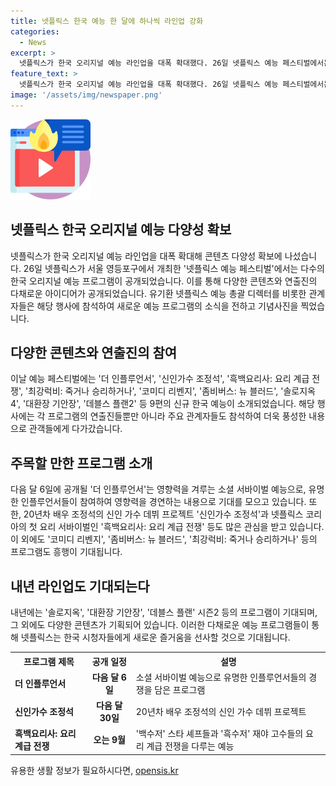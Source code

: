 ```yaml
---
title: 넷플릭스 한국 예능 한 달에 하나씩 라인업 강화
categories:
  - News
excerpt: >
  넷플릭스가 한국 오리지널 예능 라인업을 대폭 확대했다. 26일 넷플릭스 예능 페스티벌에서는 더 인플루언서, 신인가수 조정석, 흑백요리사: 요리 계급 전쟁, 최강럭비: 죽거나 승리하거나, 코미디 리벤지, 좀비버스: 뉴 블러드, 솔로지옥4, 대환장 기안장, 데블스 플랜2 등 9편의 신규 한국 예능을 공개했다. 또한, 내년 라인업에는 솔로지옥의 시즌4, 대환장 기안장과 데블스 플랜의 시즌2도 포함되어 있어 기대를 모은다.
feature_text: >
  넷플릭스가 한국 오리지널 예능 라인업을 대폭 확대했다. 26일 넷플릭스 예능 페스티벌에서는 더 인플루언서, 신인가수 조정석, 흑백요리사: 요리 계급 전쟁, 최강럭비: 죽거나 승리하거나, 코미디 리벤지, 좀비버스: 뉴 블러드, 솔로지옥4, 대환장 기안장, 데블스 플랜2 등 9편의 신규 한국 예능을 공개했다. 또한, 내년 라인업에는 솔로지옥의 시즌4, 대환장 기안장과 데블스 플랜의 시즌2도 포함되어 있어 기대를 모은다.
image: '/assets/img/newspaper.png'
---
```


<p><img src="/assets/img/news.png" alt="rentncar 속보" /></p>

<h2 data-ke-size="size26">넷플릭스 한국 오리지널 예능 다양성 확보</h2>

<p data-ke-size="size16">넷플릭스가 한국 오리지널 예능 라인업을 대폭 확대해 콘텐츠 다양성 확보에 나섰습니다. 26일 넷플릭스가 서울 영등포구에서 개최한 '넷플릭스 예능 페스티벌'에서는 다수의 한국 오리지널 예능 프로그램이 공개되었습니다. 이를 통해 다양한 콘텐츠와 연출진의 다채로운 아이디어가 공개되었습니다. 유기환 넷플릭스 예능 총괄 디렉터를 비롯한 관계자들은 해당 행사에 참석하여 새로운 예능 프로그램의 소식을 전하고 기념사진을 찍었습니다.</p>

<h2 data-ke-size="size26">다양한 콘텐츠와 연출진의 참여</h2>

<p data-ke-size="size16">이날 예능 페스티벌에는 '더 인플루언서', '신인가수 조정석', '흑백요리사: 요리 계급 전쟁', '최강럭비: 죽거나 승리하거나', '코미디 리벤지', '좀비버스: 뉴 블러드', '솔로지옥4', '대환장 기안장', '데블스 플랜2' 등 9편의 신규 한국 예능이 소개되었습니다. 해당 행사에는 각 프로그램의 연출진들뿐만 아니라 주요 관계자들도 참석하여 더욱 풍성한 내용으로 관객들에게 다가갔습니다.</p>

<h2 data-ke-size="size26">주목할 만한 프로그램 소개</h2>

<p data-ke-size="size16">다음 달 6일에 공개될 '더 인플루언서'는 영향력을 겨루는 소셜 서바이벌 예능으로, 유명한 인플루언서들이 참여하여 영향력을 경연하는 내용으로 기대를 모으고 있습니다. 또한, 20년차 배우 조정석의 신인 가수 데뷔 프로젝트 '신인가수 조정석'과 넷플릭스 코리아의 첫 요리 서바이벌인 '흑백요리사: 요리 계급 전쟁' 등도 많은 관심을 받고 있습니다. 이 외에도 '코미디 리벤지', '좀비버스: 뉴 블러드', '최강럭비: 죽거나 승리하거나' 등의 프로그램도 흥행이 기대됩니다.</p>

<h2 data-ke-size="size26">내년 라인업도 기대되는다</h2>

<p data-ke-size="size16">내년에는 '솔로지옥', '대환장 기안장', '데블스 플랜' 시즌2 등의 프로그램이 기대되며, 그 외에도 다양한 콘텐츠가 기획되어 있습니다. 이러한 다채로운 예능 프로그램들이 통해 넷플릭스는 한국 시청자들에게 새로운 즐거움을 선사할 것으로 기대됩니다.</p>

<table>
  <tr>
    <th>프로그램 제목</th>
    <th>공개 일정</th>
    <th>설명</th>
  </tr>
  <tr>
    <td><b>더 인플루언서</b></td>
    <td style="text-align: center; height: 17px;"><b>다음 달 6일</b></td>
    <td>소셜 서바이벌 예능으로 유명한 인플루언서들의 경쟁을 담은 프로그램</td>
  </tr>
  <tr>
    <td><b>신인가수 조정석</b></td>
    <td style="text-align: center; height: 17px;"><b>다음 달 30일</b></td>
    <td>20년차 배우 조정석의 신인 가수 데뷔 프로젝트</td>
  </tr>
  <tr>
    <td><b>흑백요리사: 요리 계급 전쟁</b></td>
    <td style="text-align: center; height: 17px;"><b>오는 9월</b></td>
    <td>'백수저' 스타 셰프들과 '흑수저' 재야 고수들의 요리 계급 전쟁을 다루는 예능</td>
  </tr>
</table>
유용한 생활 정보가 필요하시다면, <a href="https://opensis.kr" rel="dofollow">opensis.kr</a>


